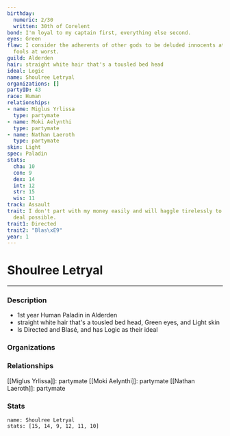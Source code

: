 ```yaml
---
birthday:
  numeric: 2/30
  written: 30th of Corelent
bond: I'm loyal to my captain first, everything else second.
eyes: Green
flaw: I consider the adherents of other gods to be deluded innocents at best, or ignorant
  fools at worst.
guild: Alderden
hair: straight white hair that's a tousled bed head
ideal: Logic
name: Shoulree Letryal
organizations: []
partyID: 43
race: Human
relationships:
- name: Miglus Yrlissa
  type: partymate
- name: Moki Aelynthi
  type: partymate
- name: Nathan Laeroth
  type: partymate
skin: Light
spec: Paladin
stats:
  cha: 10
  con: 9
  dex: 14
  int: 12
  str: 15
  wis: 11
track: Assault
trait: I don't part with my money easily and will haggle tirelessly to get the best
  deal possible.
trait1: Directed
trait2: "Blas\xE9"
year: 1
---
```

# Shoulree Letryal
---
### Description
- 1st year Human Paladin in Alderden
- straight white hair that's a tousled bed head, Green eyes, and Light skin
- Is Directed and Blasé, and has Logic as their ideal

### Organizations
### Relationships
[[Miglus Yrlissa]]: partymate
[[Moki Aelynthi]]: partymate
[[Nathan Laeroth]]: partymate
### Stats
```statblock
name: Shoulree Letryal
stats: [15, 14, 9, 12, 11, 10]
```